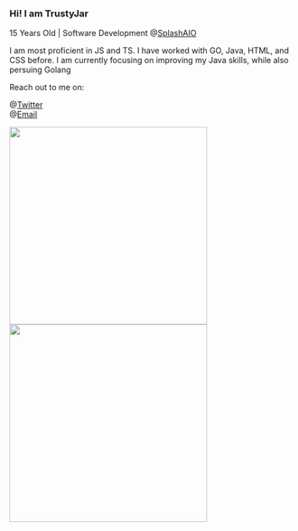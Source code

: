 ### Hi! I am TrustyJar

15 Years Old | Software Development @[SplashAIO](https://splashaio.com/)

I am most proficient in JS and TS. I have worked with GO, Java, HTML, and CSS before. I am currently focusing on improving my Java skills, while also persuing Golang 

Reach out to me on:

@[Twitter](https://twitter.com/TrustyJar1234) <br>
@[Email](mailto:admin@trustyjar.com) <br>

<img src="https://wakatime.com/share/@70382529-6aad-4c01-9b85-9e429842bf84/82817e08-cb0d-4f61-9164-8ec981783078.svg" width="350" height="350"><img src="https://wakatime.com/share/@70382529-6aad-4c01-9b85-9e429842bf84/d7e18e4c-de1f-4b5f-a44b-88ad64c7228d.svg" width="350" height="350">

